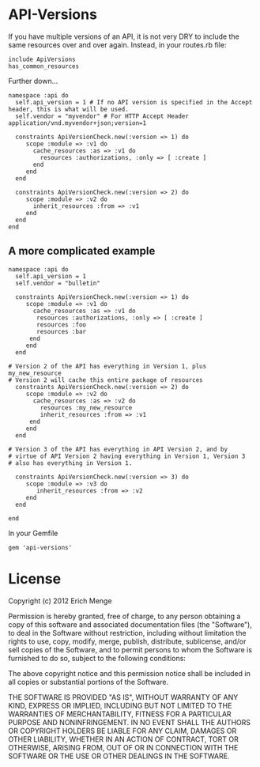 API-Versions
================
If you have multiple versions of an API, it is not very DRY to include the same resources over and over again.  Instead, in your routes.rb file:

	include ApiVersions
	has_common_resources

Further down...

	namespace :api do
	  self.api_version = 1 # If no API version is specified in the Accept header, this is what will be used.
	  self.vendor = "myvendor" # For HTTP Accept Header application/vnd.myvendor+json;version=1
  
	  constraints ApiVersionCheck.new(:version => 1) do
	     scope :module => :v1 do 
	       cache_resources :as => :v1 do
	         resources :authorizations, :only => [ :create ]
	       end
	     end
	  end
  
	  constraints ApiVersionCheck.new(:version => 2) do
	     scope :module => :v2 do 
	       inherit_resources :from => :v1
	     end
	  end 
	end

A more complicated example
--------------------------
	namespace :api do
	  self.api_version = 1
	  self.vendor = "bulletin"
  
	  constraints ApiVersionCheck.new(:version => 1) do
	     scope :module => :v1 do 
	       cache_resources :as => :v1 do
	        resources :authorizations, :only => [ :create ]
	        resources :foo
	        resources :bar
	      end
	     end
	  end
  
	# Version 2 of the API has everything in Version 1, plus my_new_resource
	# Version 2 will cache this entire package of resources
	  constraints ApiVersionCheck.new(:version => 2) do
	     scope :module => :v2 do 
	       cache_resources :as => :v2 do 
	         resources :my_new_resource
	         inherit_resources :from => :v1
	      end
	     end
	  end
  
	# Version 3 of the API has everything in API Version 2, and by
	# virtue of API Version 2 having everything in Version 1, Version 3
	# also has everything in Version 1.
	
	  constraints ApiVersionCheck.new(:version => 3) do
	     scope :module => :v3 do 
	        inherit_resources :from => :v2
	     end
	  end

	end

In your Gemfile
	
	gem 'api-versions'

License
=======
Copyright (c) 2012 Erich Menge

Permission is hereby granted, free of charge, to any person obtaining a copy of this software and associated documentation files (the "Software"), to deal in the Software without restriction, including without limitation the rights to use, copy, modify, merge, publish, distribute, sublicense, and/or sell copies of the Software, and to permit persons to whom the Software is furnished to do so, subject to the following conditions:

The above copyright notice and this permission notice shall be included in all copies or substantial portions of the Software.

THE SOFTWARE IS PROVIDED "AS IS", WITHOUT WARRANTY OF ANY KIND, EXPRESS OR IMPLIED, INCLUDING BUT NOT LIMITED TO THE WARRANTIES OF MERCHANTABILITY, FITNESS FOR A PARTICULAR PURPOSE AND NONINFRINGEMENT. IN NO EVENT SHALL THE AUTHORS OR COPYRIGHT HOLDERS BE LIABLE FOR ANY CLAIM, DAMAGES OR OTHER LIABILITY, WHETHER IN AN ACTION OF CONTRACT, TORT OR OTHERWISE, ARISING FROM, OUT OF OR IN CONNECTION WITH THE SOFTWARE OR THE USE OR OTHER DEALINGS IN THE SOFTWARE.